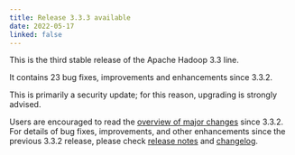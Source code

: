 ```yaml
---
title: Release 3.3.3 available
date: 2022-05-17
linked: false
---
```

<!---
  Licensed under the Apache License, Version 2.0 (the "License");
  you may not use this file except in compliance with the License.
  You may obtain a copy of the License at

   http://www.apache.org/licenses/LICENSE-2.0

  Unless required by applicable law or agreed to in writing, software
  distributed under the License is distributed on an "AS IS" BASIS,
  WITHOUT WARRANTIES OR CONDITIONS OF ANY KIND, either express or implied.
  See the License for the specific language governing permissions and
  limitations under the License. See accompanying LICENSE file.
-->
This is the third stable release of the Apache Hadoop 3.3 line.

It contains 23 bug fixes, improvements and enhancements since 3.3.2.

This is primarily a security update; for this reason, upgrading is strongly advised.

Users are encouraged to read the [overview of major changes][1] since 3.3.2.
For details of bug fixes, improvements, and other enhancements since the previous 3.3.2 release, 
please check [release notes][2] and [changelog][3].

[1]: /docs/r3.3.3/index.html
[2]: http://hadoop.apache.org/docs/r3.3.3/hadoop-project-dist/hadoop-common/release/3.3.3/RELEASENOTES.3.3.3.html
[3]: http://hadoop.apache.org/docs/r3.3.3/hadoop-project-dist/hadoop-common/release/3.3.3/CHANGELOG.3.3.3.html

